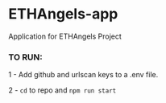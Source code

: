 # ETHAngels-app
Application for ETHAngels Project


### TO RUN:
1 - Add github and urlscan keys to a .env file.

2 - `cd` to repo and `npm run start`
